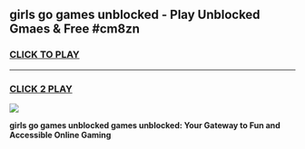 
## girls go games unblocked - Play Unblocked Gmaes & Free #cm8zn
<h3>
<a href="https://news.freeplayer.one?title=girls_go_games_unblocked&ref=24F">CLICK TO PLAY</a></h3>
<hr>

<h3>
<a href="https://news.freeplayer.one?title=girls_go_games_unblocked&ref=24F">CLICK 2 PLAY</a>
  
</h3>

<a href="https://news.freeplayer.one?title=girls_go_games_unblocked&ref=24F/"><img src="https://clearcache.store/games.png"></a>


**girls go games unblocked games unblocked: Your Gateway to Fun and Accessible Online Gaming**
